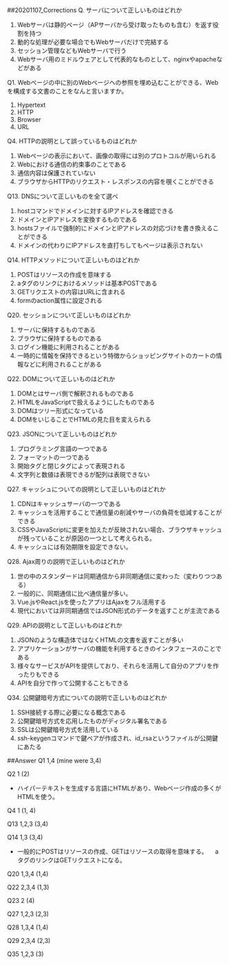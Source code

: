 ##20201107_Corrections
Q. サーバについて正しいものはどれか
1. Webサーバは静的ページ（APサーバから受け取ったものも含む）を返す役割を持つ
2. 動的な処理が必要な場合でもWebサーバだけで完結する
3. セッション管理などもWebサーバで行う
4. Webサーバ用のミドルウェアとして代表的なものとして、nginxやapacheなどがある

Q1. Webページの中に別のWebページへの参照を埋め込むことができる、Webを構成する文書のことをなんと言いますか。
1. Hypertext
2. HTTP
3. Browser
4. URL

Q4. HTTPの説明として誤っているものはどれか
1. Webページの表示において、画像の取得には別のプロトコルが用いられる
2. Webにおける通信の約束事のことである
3. 通信内容は保護されていない
4. ブラウザからHTTPのリクエスト・レスポンスの内容を覗くことができる

Q13. DNSについて正しいものを全て選べ
1. hostコマンドでドメインに対するIPアドレスを確認できる
2. ドメインとIPアドレスを変換するものである
3. hostsファイルで強制的にドメインとIPアドレスの対応づけを書き換えることができる
4. ドメインの代わりにIPアドレスを直打ちしてもページは表示されない

Q14. HTTPメソッドについて正しいものはどれか
1. POSTはリソースの作成を意味する
2. aタグのリンクにおけるメソッドは基本POSTである
3. GETリクエストの内容はURLに含まれる
4. formのaction属性に設定される

Q20. セッションについて正しいものはどれか
1. サーバに保持するものである
2. ブラウザに保持するものである
3. ログイン機能に利用されることがある
4. 一時的に情報を保持できるという特徴からショッピングサイトのカートの情報などに利用されることがある

Q22. DOMについて正しいものはどれか
1. DOMとはサーバ側で解釈されるものである
2. HTMLをJavaScriptで扱えるようにしたものである
3. DOMはツリー形式になっている
4. DOMをいじることでHTMLの見た目を変えられる

Q23. JSONについて正しいものはどれか
1. プログラミング言語の一つである
2. フォーマットの一つである
3. 開始タグと閉じタグによって表現される
4. 文字列と数値は表現できるが配列は表現できない

Q27.  キャッシュについての説明として正しいものはどれか
1. CDNはキャッシュサーバの一つである
2. キャッシュを活用することで通信量の削減やサーバの負荷を低減することができる
3. CSSやJavaScriptに変更を加えたが反映されない場合、ブラウザキャッシュが残っていることが原因の一つとして考えられる。
4. キャッシュには有効期限を設定できない。

Q28.
Ajax周りの説明で正しいものはどれか
1. 世の中のスタンダードは同期通信から非同期通信に変わった（変わりつつある）
2. 一般的に、同期通信に比べ通信量が多い。
3. Vue.jsやReact.jsを使ったアプリはAjaxをフル活用する
4. 現代においては非同期通信ではJSON形式のデータを返すことが主流である

Q29.
APIの説明として正しいものはどれか
1. JSONのような構造体ではなくHTMLの文書を返すことが多い
2. アプリケーションがサーバの機能を利用するときのインタフェースのことである
3. 様々なサービスがAPIを提供しており、それらを活用して自分のアプリを作ったりもできる
4. APIを自分で作って公開することもできる

Q34.
公開鍵暗号方式についての説明で正しいものはどれか
1. SSH接続する際に必要になる概念である
2. 公開鍵暗号方式を応用したものがディジタル署名である
3. SSLは公開鍵暗号方式を活用している
4. ssh-keygenコマンドで鍵ペアが作成され、id_rsaというファイルが公開鍵にあたる


##Answer
Q1 1,4 (mine were 3,4)

Q2 1 (2)
- ハイパーテキストを生成する言語にHTMLがあり、Webページ作成の多くがHTMLを使う。

Q4 1 (1, 4)

Q13 1,2,3 (3,4)

Q14 1,3 (3,4)
- 一般的にPOSTはリソースの作成、GETはリソースの取得を意味する。
　aタグのリンクはGETリクエストになる。

Q20 1,3,4 (1,4)

Q22 2,3,4 (1,3)

Q23 2 (4)

Q27 1,2,3 (2,3)

Q28 1,3,4 (1,4)

Q29 2,3,4 (2,3)

Q35 1,2,3 (3)
